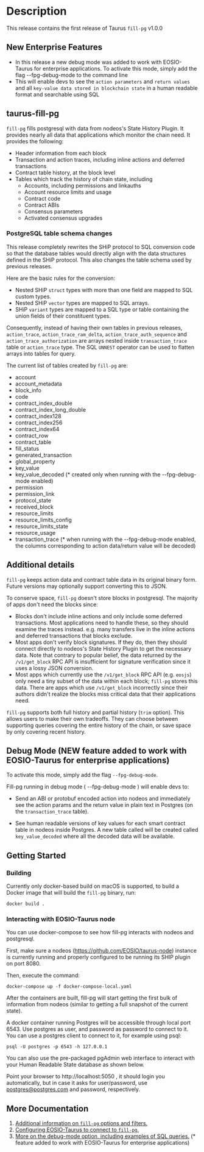 # Description

This release contains the first release of Taurus `fill-pg` v1.0.0

## New Enterprise Features
- In this release a new debug mode was added to work with EOSIO-Taurus for enterprise applications. To activate this mode, simply add the flag --fpg-debug-mode to the command line
- This will enable devs to see the `action parameters` and `return values` and all `key-value data stored in blockchain state` in a human readable format and searchable using SQL

## taurus-fill-pg

`fill-pg` fills postgresql with data from nodeos's State History Plugin. It provides nearly all
data that applications which monitor the chain need. It provides the following:

* Header information from each block
* Transaction and action traces, including inline actions and deferred transactions
* Contract table history, at the block level
* Tables which track the history of chain state, including
  * Accounts, including permissions and linkauths
  * Account resource limits and usage
  * Contract code
  * Contract ABIs
  * Consensus parameters
  * Activated consensus upgrades

### PostgreSQL table schema changes

This release completely rewrites the SHiP protocol to SQL conversion code so that the database tables would directly align with the data structures defined in the SHiP protocol. This also changes the table schema used by previous releases.

Here are the basic rules for the conversion:

  - Nested SHiP `struct` types with more than one field are mapped to SQL custom types.
  - Nested SHiP `vector` types are mapped to SQL arrays.
  - SHiP `variant` types are mapped to a SQL type or table containing the union fields of their constituent types.  

Consequently, instead of having their own tables in previous releases, `action_trace`, `action_trace_ram_delta`, `action_trace_auth_sequence` and `action_trace_authorization` are arrays nested inside `transaction_trace` table or `action_trace` type. The SQL `UNNEST` operator can be used to flatten arrays into tables for query. 

The current list of tables created by  `fill-pg` are:
  - account
  - account_metadata
  - block_info  
  - code                      
  - contract_index_double
  - contract_index_long_double
  - contract_index128
  - contract_index256
  - contract_index64 
  - contract_row
  - contract_table
  - fill_status
  - generated_transaction
  - global_property
  - key_value
  - key_value_decoded (* created only when running with the --fpg-debug-mode enabled)
  - permission
  - permission_link
  - protocol_state
  - received_block  
  - resource_limits
  - resource_limits_config
  - resource_limits_state
  - resource_usage
  - transaction_trace (* when running with the --fpg-debug-mode enabled, the columns corresponding to action data/return value will be decoded)

## Additional details

`fill-pg` keeps action data and contract table data in its original binary form. Future versions
may optionally support converting this to JSON.

To conserve space, `fill-pg` doesn't store blocks in postgresql. The majority of apps
don't need the blocks since:

* Blocks don't include inline actions and only include some deferred transactions. Most
  applications need to handle these, so they should examine the traces instead. e.g. many transfers
  live in the inline actions and deferred transactions that blocks exclude.
* Most apps don't verify block signatures. If they do, then they should connect directly to
  nodeos's State History Plugin to get the necessary data. Note that contrary to
  popular belief, the data returned by the `/v1/get_block` RPC API is insufficient for
  signature verification since it uses a lossy JSON conversion.
* Most apps which currently use the `/v1/get_block` RPC API (e.g. `eosjs`) only need a tiny
  subset of the data within each block; `fill-pg` stores this data. There are apps which use
  `/v1/get_block` incorrectly since their authors didn't realize the blocks miss
  critical data that their applications need.

`fill-pg` supports both full history and partial history (`trim` option). This allows users
to make their own tradeoffs. They can choose between supporting queries covering the entire
history of the chain, or save space by only covering recent history.

## Debug Mode (NEW feature added to work with EOSIO-Taurus for enterprise applications)

To activate this mode, simply add the flag `--fpg-debug-mode`.

Fill-pg running in debug mode ( --fpg-debug-mode ) will enable devs to:

* Send an ABI or protobuf encoded action into nodeos and immediately see the action params and the return value in plain text in Postgres (on the `transaction_trace` table). 

* See human readable versions of key values for each smart contract table in nodeos inside Postgres. A new table called will be created called `key_value_decoded` where all the decoded data will be available.

## Getting Started

### Building

Currently only docker-based build on macOS is supported, to build a Docker image that will build the `fill-pg` binary, run:

```
docker build .
```

### Interacting with EOSIO-Taurus node

You can use docker-compose to see how fill-pg interacts with nodeos and postgresql. 

First, make sure a nodeos (https://github.com/EOSIO/taurus-node) instance is currently running and properly configured to be running its SHIP plugin on port 8080.

Then, execute the command:

```
docker-compose up -f docker-compose-local.yaml
```

After the containers are built, fill-pg will start getting the first bulk of information from nodeos (similar to getting a full snapshot of the current state).

A docker container running Postgres will be accessible through local port 6543. Use postgres as user, and password as password to connect to it. You can use a postgres client to connect to it, for example using psql:

```
psql -U postgres -p 6543 -h 127.0.0.1
```

You can also use the pre-packaged pgAdmin web interface to interact with your Human Readable State database as shown below. 

Point your browser to http://localhost:5050 , it should login you automatically, but in case it asks for user/password, use postgres@postgres.com and password, respectively.

## More Documentation

1. [Additional information on `fill-pg` options and filters.](doc/database-fillers.md) 
2. [Configuring EOSIO-Taurus to connect to `fill-pg`.](doc/nodeos-state-history.md)
3. [More on the debug-mode option, including examples of SQL queries.](doc/debug-mode.md)  (* feature added to work with EOSIO-Taurus for enterprise applications)

